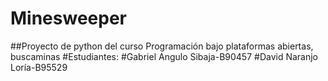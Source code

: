 # Minesweeper
##Proyecto de python del curso Programación bajo plataformas abiertas, buscaminas
#Estudiantes:
#Gabriel Angulo Sibaja-B90457
#David Naranjo Loría-B95529

